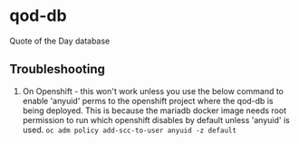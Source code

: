 # qod-db

Quote of the Day database

## Troubleshooting
1) On Openshift - this won't work unless you use the below command to enable 'anyuid' perms to the openshift project where the qod-db is being deployed. This is because the mariadb docker image needs root permission to run which openshift disables by default unless 'anyuid' is used.
`oc adm policy add-scc-to-user anyuid -z default`
